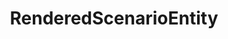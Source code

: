 ---
id: rendered-scenario-entity
label: RenderedScenarioEntity
title: RenderedScenarioEntity
layout: api
subject: rendered_scenario_entity
---